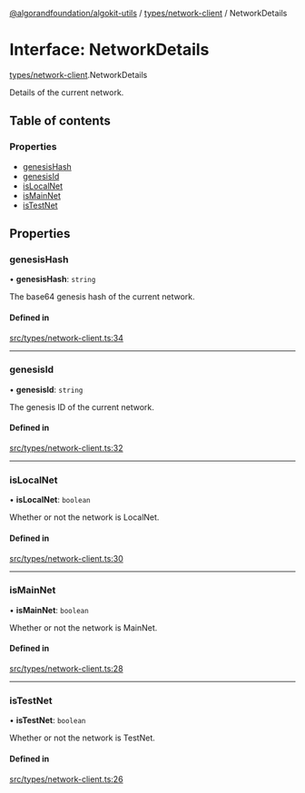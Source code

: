 [@algorandfoundation/algokit-utils](../README.md) / [types/network-client](../modules/types_network_client.md) / NetworkDetails

# Interface: NetworkDetails

[types/network-client](../modules/types_network_client.md).NetworkDetails

Details of the current network.

## Table of contents

### Properties

- [genesisHash](types_network_client.NetworkDetails.md#genesishash)
- [genesisId](types_network_client.NetworkDetails.md#genesisid)
- [isLocalNet](types_network_client.NetworkDetails.md#islocalnet)
- [isMainNet](types_network_client.NetworkDetails.md#ismainnet)
- [isTestNet](types_network_client.NetworkDetails.md#istestnet)

## Properties

### genesisHash

• **genesisHash**: `string`

The base64 genesis hash of the current network.

#### Defined in

[src/types/network-client.ts:34](https://github.com/algorandfoundation/algokit-utils-ts/blob/main/src/types/network-client.ts#L34)

___

### genesisId

• **genesisId**: `string`

The genesis ID of the current network.

#### Defined in

[src/types/network-client.ts:32](https://github.com/algorandfoundation/algokit-utils-ts/blob/main/src/types/network-client.ts#L32)

___

### isLocalNet

• **isLocalNet**: `boolean`

Whether or not the network is LocalNet.

#### Defined in

[src/types/network-client.ts:30](https://github.com/algorandfoundation/algokit-utils-ts/blob/main/src/types/network-client.ts#L30)

___

### isMainNet

• **isMainNet**: `boolean`

Whether or not the network is MainNet.

#### Defined in

[src/types/network-client.ts:28](https://github.com/algorandfoundation/algokit-utils-ts/blob/main/src/types/network-client.ts#L28)

___

### isTestNet

• **isTestNet**: `boolean`

Whether or not the network is TestNet.

#### Defined in

[src/types/network-client.ts:26](https://github.com/algorandfoundation/algokit-utils-ts/blob/main/src/types/network-client.ts#L26)
